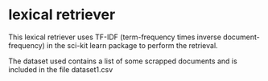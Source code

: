 # lexical retriever

This lexical retriever uses TF-IDF (term-frequency times inverse document-frequency) in the sci-kit learn package to perform the retrieval.

The dataset used contains a list of some scrapped documents and is included in the file dataset1.csv
